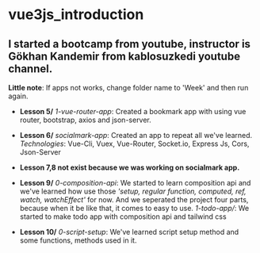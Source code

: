 # vue3js_introduction
## I started a bootcamp from youtube, instructor is Gökhan Kandemir from kablosuzkedi youtube channel.

**Little note**: If apps not works, change folder name to 'Week' and then run again.


- **Lesson 5/**
 *1-vue-router-app*: Created a bookmark app with using vue router, bootstrap, axios and json-server.

- **Lesson 6/**
 *socialmark-app*: Created an app to repeat all we've learned. 
 *Technologies*: Vue-Cli, Vuex, Vue-Router, Socket.io, Express Js, Cors, Json-Server

- **Lesson 7,8 not exist because we was working on socialmark app.**

- **Lesson 9/**
 *0-composition-api*: We started to learn composition api and we've learned how use those *'setup, regular function, computed, ref, watch, watchEffect'*  for now. And we seperated the project four parts, because when it be like that, it comes to easy to use.
 *1-todo-app/*: We started to make todo app with composition api and tailwind css

- **Lesson 10/**
 *0-script-setup*: We've learned script setup method and some functions, methods used in it.